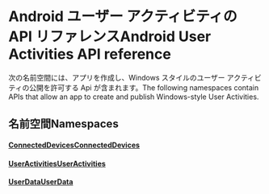 # <a name="android-user-activities-api-reference"></a><span data-ttu-id="bb96e-101">Android ユーザー アクティビティの API リファレンス</span><span class="sxs-lookup"><span data-stu-id="bb96e-101">Android User Activities API reference</span></span>

<span data-ttu-id="bb96e-102">次の名前空間には、アプリを作成し、Windows スタイルのユーザー アクティビティの公開を許可する Api が含まれます。</span><span class="sxs-lookup"><span data-stu-id="bb96e-102">The following namespaces contain APIs that allow an app to create and publish Windows-style User Activities.</span></span>

## <a name="namespaces"></a><span data-ttu-id="bb96e-103">名前空間</span><span class="sxs-lookup"><span data-stu-id="bb96e-103">Namespaces</span></span>

#### <a name="connecteddeviceshttpsdocsmicrosoftcomjavaapicommicrosoftconnecteddevices"></a>[<span data-ttu-id="bb96e-104">ConnectedDevices</span><span class="sxs-lookup"><span data-stu-id="bb96e-104">ConnectedDevices</span></span>](https://docs.microsoft.com/java/api/com.microsoft.connecteddevices)
#### <a name="useractivitieshttpsdocsmicrosoftcomjavaapicommicrosoftconnecteddevicesuserdatauseractivities"></a>[<span data-ttu-id="bb96e-105">UserActivities</span><span class="sxs-lookup"><span data-stu-id="bb96e-105">UserActivities</span></span>](https://docs.microsoft.com/java/api/com.microsoft.connecteddevices.userdata.useractivities)
#### <a name="userdatahttpsdocsmicrosoftcomjavaapicommicrosoftconnecteddevicesuserdata"></a>[<span data-ttu-id="bb96e-106">UserData</span><span class="sxs-lookup"><span data-stu-id="bb96e-106">UserData</span></span>](https://docs.microsoft.com/java/api/com.microsoft.connecteddevices.userdata)